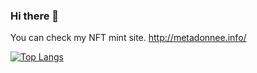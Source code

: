 ### Hi there 👋

You can check my NFT mint site.
http://metadonnee.info/


<!--

[![Anurag's GitHub stats](https://github-readme-stats.vercel.app/api?username=anuraghazra)](https://github.com/anuraghazra/github-readme-stats)

-->

[![Top Langs](https://github-readme-stats.vercel.app/api/top-langs/?username=ersinaksar&layout=compact&theme=tokyonight)](https://github.com/ersinaksar/github-readme-stats)


<!--
**ersinaksar/ersinaksar** is a ✨ _special_ ✨ repository because its `README.md` (this file) appears on your GitHub profile.

Here are some ideas to get you started:

- 🔭 I’m currently working on ...
- 🌱 I’m currently learning ...
- 👯 I’m looking to collaborate on ...
- 🤔 I’m looking for help with ...
- 💬 Ask me about ...
- 📫 How to reach me: ...
- 😄 Pronouns: ...
- ⚡ Fun fact: ...
-->
